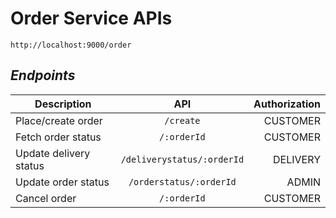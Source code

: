 # Order Service APIs

```
http://localhost:9000/order
```

## _Endpoints_

| Description       | API           | Authorization  |
| ------------- |:-------------:| -----:|
| Place/create order      | `/create` | CUSTOMER |
| Fetch order status     | `/:orderId`      |  CUSTOMER  |
| Update delivery status | `/deliverystatus/:orderId`      |  DELIVERY   |
| Update order status | `/orderstatus/:orderId`      |  ADMIN   |
| Cancel order | `/:orderId`      |  CUSTOMER   |
